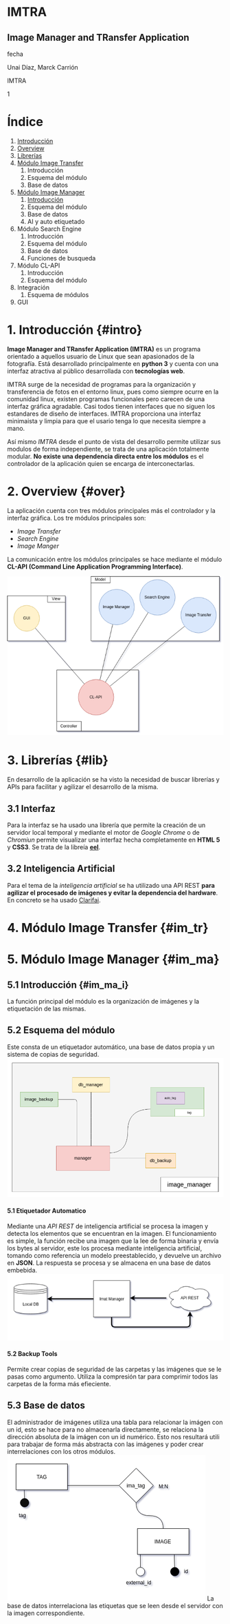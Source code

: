 <div class="one-page">
<h1 class="book-title">IMTRA</h1>
<h2>Image Manager and TRansfer Application</h2>
<div class="footer">
<p class="date">fecha</p>
<p class="authors">Unai Díaz, Marck Carrión</p>
</div>
</div>

<div class="header">
<p class="name">IMTRA</p>
<p class="page">1</p>
</div>

# Índice
1. [Introducción](#intro)
2. [Overview](#over)
3. [Librerías](#lib)
4. [Módulo Image Transfer](#im_tr)
   1. Introducción
   2. Esquema del módulo
   3. Base de datos
5. [Módulo Image Manager](#im_ma)
   1. [Introducción](#im_ma_i)
   2. Esquema del módulo
   3. Base de datos
   4. AI y auto etiquetado
6. Módulo Search Engine
   1. Introducción
   2. Esquema del módulo
   3. Base de datos
   4. Funciones de busqueda
7. Módulo CL-API
   1. Introducción
   2. Esquema del módulo
8. Integración
   1. Esquema de módulos
9. GUI

# 1. Introducción {#intro}
**Image Manager and TRansfer Application (IMTRA)** es un programa orientado a aquellos usuario de Linux que sean apasionados de la fotografía. Está desarrollado principalmente en __python 3__ y cuenta con una interfaz atractiva al público desarrollada con __tecnologías web__.

IMTRA surge de la necesidad de programas para la organización y transferencia de fotos en el entorno linux, pues como siempre ocurre en la comunidad linux, existen programas funcionales pero carecen de una interfaz gráfica agradable. Casi todos tienen interfaces que no siguen los estandares de dise&ntilde;o de interfaces. IMTRA proporciona una interfaz minimaista y limpia para que el usario tenga lo que necesita siempre a mano.

Así mismo _IMTRA_ desde el punto de vista del desarrollo permite utilizar sus modulos de forma independiente, se trata de una aplicación totalmente modular. __No existe una dependencia directa entre los módulos__ es el controlador de la aplicación quien se encarga de interconectarlas.

# 2. Overview {#over}
La aplicación cuenta con tres módulos principales más el controlador y la interfaz gráfica. Los tre módulos principales son:
- _Image Transfer_
- _Search Engine_ 
- _Image Manger_
  
La comunicación entre los módulos principales se hace mediante el módulo __CL-API (Command Line Application Programming Interface)__.

![](overview_node_graph.png)

# 3. Librer&iacute;as {#lib}
En desarrollo de la aplicación se ha visto la necesidad de buscar librerías y APIs para facilitar y agilizar el desarrollo de la misma.
## 3.1 Interfaz 
Para la interfaz se ha usado una librería que permite la creación de un servidor local temporal y mediante el motor de _Google Chrome_ o de _Chromiun_ permite visualizar una interfaz hecha completamente en __HTML 5__ y __CSS3__. Se trata de la libreía __[eel](https://pypi.org/project/Eel/)__.

## 3.2 Inteligencia Artificial
Para el tema de la _inteligencia artificial_ se ha utilizado una API REST __para agilizar el procesado de imágenes y evitar la dependencia del hardware__. En concreto se ha usado  [Clarifai](https://clarifai.com/).
# 4. Módulo Image Transfer {#im_tr}


# 5. Módulo Image Manager {#im_ma}
## 5.1 Introducción {#im_ma_i}
La función principal del módulo es la organización de imágenes y la etiquetación de las mismas.
## 5.2 Esquema del módulo
Este consta de un etiquetador automático, una base de datos propia y un sistema de copias de seguridad.
![](img_mng.png)

#### 5.1 Etiquetador Automatico
Mediante una _API REST_ de inteligencia artificial se procesa la imagen y detecta los elementos que se encuentran en la imagen.
El funcionamiento es simple, la función  recibe una imagen que la lee de forma binaria y envía los bytes al servidor, este los procesa mediante inteligencia artificial, tomando como referencia un modelo preestablecido, y devuelve un archivo en __JSON__. La respuesta se procesa y se almacena en una base de datos embebida.
![](IA_img.png)

#### 5.2 Backup Tools
Permite crear copias de seguridad de las carpetas y las imágenes que se le pasas como argumento. Utiliza la compresión tar para comprimir todos las carpetas de la forma más efieciente.

## 5.3 Base de datos
El administrador de imágenes utiliza una tabla para relacionar la imágen con un id, esto se hace para no almacenarla directamente, se relaciona la dirección absoluta de la imágen con un id numérico. Esto nos resultará utili para trabajar de forma más abstracta con las imágenes y poder crear interrelaciones con los otros módulos.
![](img_tr.png)
La base de datos interrelaciona las etiquetas que se leen desde el servidor con la imagen correspondiente.